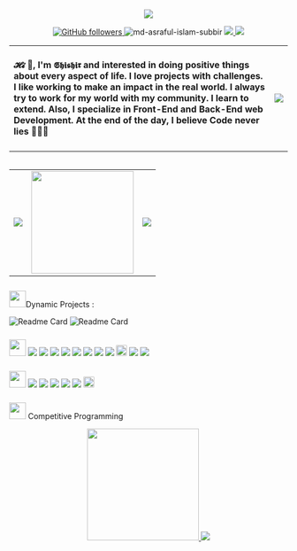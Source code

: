 
<br>
<p align="center"> 
<img src="https://i.postimg.cc/SKMwm7QV/meatbusters-bold-removebg-preview.png"  />

</p>
<p align="center"> 
<a href="https://github.com/Engg-Shishir?tab=followers" >
    <img alt="GitHub followers" src="https://img.shields.io/github/followers/Engg-Shishir?color=green&logo=github">
</a>
<img src="https://komarev.com/ghpvc/?username=Engg-Shishir&label=Profile%20views&color=0e75b6&style=flat" alt="md-asraful-islam-subbir" /> 
<a href="https://codeforces.com/profile/The-Silencer">
    <img height="" src="https://raw.githubusercontent.com/Engg-Shishir/Cf-Stauts/62f46ac03376821ccedce6b6c22733a21f4b9a53/output/max_rating.svg" />
</a>
<a href="https://codeforces.com/profile/The-Silencer">
    <img height="" src="https://img.shields.io/badge/dynamic/json?style=flat&labelColor=black&color=%23ffa116&label=Solved&query=solved&url=https%3A%2F%2Fleetcode-badge.vercel.app%2Fapi%2Fusers%2Fengg-shishir&logo=leetcode&logoColor=yellow" />
</a>
</p>



<table>
<tr>
<td>
<h4>𝓗𝓲 👋, I'm 𝕾𝖍𝖎𝖘𝖍𝖎𝖗 and interested in doing positive things about every aspect of life. I love projects with challenges. I like working to make an impact in the real world. I always try to work for my world with my community. I learn to extend. Also, I specialize in Front-End and Back-End web Development. At the end of the day, I believe Code never lies 🏃🏾‍♂️</h4>
</td>
<td>
<img  src="https://shishircv.netlify.app/Asset/image/msb.png" />
</td>  
</tr>
<table>

  
  
<table>
<tr>
<td>
<img src="https://github-readme-stats.vercel.app/api?username=Engg-Shishir&show_icons=true&include_all_commits=true&theme=monokai&hide_border=true&count_private=true" />
</td>
<td><img  src="https://i.postimg.cc/JzVZbwH5/oie-21201818n9-QK4-Rk-C-1.gif" height="185px" /></td>
<td>
<img  src="https://github-readme-stats.vercel.app/api/top-langs/?username=Engg-Shishir&theme=monokai&hide_border=true" />
</td>  
</tr>
<table>

<img src="https://media.giphy.com/media/iY8CRBdQXODJSCERIr/giphy.gif" width="30px" style="margin-top:10px;">Dynamic Projects :

![Readme Card](https://github-readme-stats.vercel.app/api/pin/?username=Engg-Shishir&repo=The-Silencer&show_icons=true&theme=onedark&hide_border=true)
![Readme Card](https://github-readme-stats.vercel.app/api/pin/?username=Engg-Shishir&repo=Resume-Builder&show_icons=true&theme=onedark&hide_border=true)

<p align="left">
<img src="https://media.giphy.com/media/iY8CRBdQXODJSCERIr/giphy.gif" width="30px" style="margin-top:10px;">
<img src="https://shishircv.netlify.app/Asset/lang/c++.svg"/>
<img src="https://shishircv.netlify.app/Asset/lang/java.svg"/>
<img src="https://shishircv.netlify.app/Asset/lang/js.svg"/>
<img src="https://shishircv.netlify.app/Asset/lang/php.svg"/>
<img src="https://shishircv.netlify.app/Asset/lang/nodejs.svg"/>
<img src="https://shishircv.netlify.app/Asset/lang/react.svg"/>
<img src="https://shishircv.netlify.app/Asset/lang/python.svg"/>
<img src="https://shishircv.netlify.app/Asset/lang/mysql.svg"/>
<img style="height:20px; border-radius:2px" src="https://img.shields.io/badge/json%20web%20tokens-323330?style=for-the-badge&logo=json-web-tokens&logoColor=pink"/>
<img src="https://shishircv.netlify.app/Asset/lang/mongo.svg"/>
<img src="https://shishircv.netlify.app/Asset/lang/bootstrap.svg"/>

</p>


<p align="left">
<img src="https://media.giphy.com/media/iY8CRBdQXODJSCERIr/giphy.gif" width="30px" style="margin-top:10px;">
<img src="https://shishircv.netlify.app/Asset/tools/vscode.svg"/>
<img src="https://shishircv.netlify.app/Asset/tools/git.svg"/>
<img src="https://shishircv.netlify.app/Asset/tools/githubdesktop.svg"/>
<img src="https://shishircv.netlify.app/Asset/tools/postman.svg"/>
<img src="https://shishircv.netlify.app/Asset/tools/obs.svg"/>
<img style="height:20px; border-radius:2px" src="https://img.shields.io/badge/Figma-F24E1E?style=for-the-badge&logo=figma&logoColor=white"/>
</p>

<img src="https://media.giphy.com/media/iY8CRBdQXODJSCERIr/giphy.gif" width="30px" style="margin-top:10px;"> Competitive Programming
<p align="center">
<a href="https://codeforces.com/profile/The-Silencer">
<img height="202px" src="https://raw.githubusercontent.com/Engg-Shishir/Cf-Stauts/62f46ac03376821ccedce6b6c22733a21f4b9a53/output/light_card.svg?token=AONEPBX3ZETZWMJ7KZH4XSLEB3F5W" /></a><a href="https://leetcode.com/engg-shishir/">
<img src="https://leetcard.jacoblin.cool/engg-shishir?theme=light&font=Karma&ext=contest" /></a></a><a href="https://leetcode.com/engg-shishir/">
</p>


    













